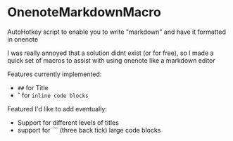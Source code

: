 # OnenoteMarkdownMacro
 AutoHotkey script to enable you to write "markdown" and have it formatted in onenote

 I was really annoyed that a solution didnt exist (or for free), so I made a quick set of macros to assist with using onenote like a markdown editor

 Features currently implemented:
- `##` for Title
- **\`** for `inline code blocks`


Featured I'd like to add eventually:
- Support for different levels of titles
- support for \`\`\` (three back tick) large code blocks